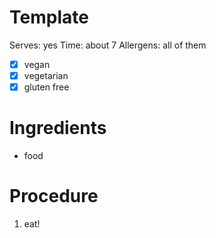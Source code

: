 # Template

Serves: yes
Time: about 7
Allergens: all of them

- [x] vegan
- [x] vegetarian
- [x] gluten free

# Ingredients
- food

# Procedure
1. eat!
